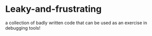 # Leaky-and-frustrating
a collection of badly written code that can be used as an exercise in debugging tools!
